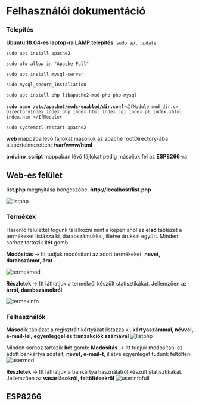 # Felhasználói dokumentáció
### Telepítés
**Ubuntu 18.04-es laptop-ra LAMP telepítés**:
`sudo apt update`

`sudo apt install apache2`

`sudo ufw allow in "Apache Full"`

`sudo apt install mysql-server`

`sudo mysql_secure_installation`

`sudo apt install php libapache2-mod-php php-mysql`

**`sudo nano /etc/apache2/mods-enabled/dir.conf`**
`<IfModule mod_dir.c>
    DirectoryIndex index.php index.html index.cgi index.pl index.xhtml index.htm
</IfModule>`

`sudo systemctl restart apache2`


**web** mappába lévő fájlokat másoljuk az apache rootDirectory-ába alapértelmezetten: **/var/www/html**

**arduino_script** mappában lévő fájlokat pedig másoljuk fel az **ESP8266**-ra

## Web-es felület
**list.php** megnyitása böngészőbe.  **http://localhost/list.php**

![listphp](https://user-images.githubusercontent.com/44652322/71904776-0f852d00-3167-11ea-84e9-e12529be822e.PNG)
 ### Termékek
Hasonló felülettel fogunk találkozni mint a képen ahol az **első** táblázat a termékeket listázza ki, darabszámukkal, illetve árukkal együtt.
Minden sorhoz tartozik **két** gomb:

**Modósítás** -> Itt tudjuk modósítani az adott termékeket, **nevet, darabszámot, árat**

![termekmod](https://user-images.githubusercontent.com/44652322/71905048-a225cc00-3167-11ea-9a66-c50d30f63c03.PNG)


**Részletek** -> Itt láthatjuk a termékről készült statisztikákat. Jellemzően az **árról, darabszámokról**

![termekinfo](https://user-images.githubusercontent.com/44652322/71905117-c97c9900-3167-11ea-8360-9b1423d57893.PNG)

### Felhasználók
**Második** táblázat a regisztrált kártyákat listázza ki, **kártyaszámmal, névvel, e-mail-lel, egyenleggel és tranzakciók számával**
![listphp](https://user-images.githubusercontent.com/44652322/71904776-0f852d00-3167-11ea-84e9-e12529be822e.PNG)

Minden sorhoz tartozik **két** gomb:
**Modósítás** -> Itt tudjuk modósítani az adott bankártya adatait, **nevet, e-mail-t**, illetve egyenleget tudunk feltölteni.
![usermod](https://user-images.githubusercontent.com/44652322/71905582-bae2b180-3168-11ea-960e-a63c3e7a3f11.PNG)

**Részletek** -> Itt láthatjuk a bankártya használatról készült statisztikákat. Jellemzően az **vásárlásokról, feltöltésekről**
![userinfofull](https://user-images.githubusercontent.com/44652322/71905731-09904b80-3169-11ea-93a9-f1ce9992fe08.png)

## ESP8266